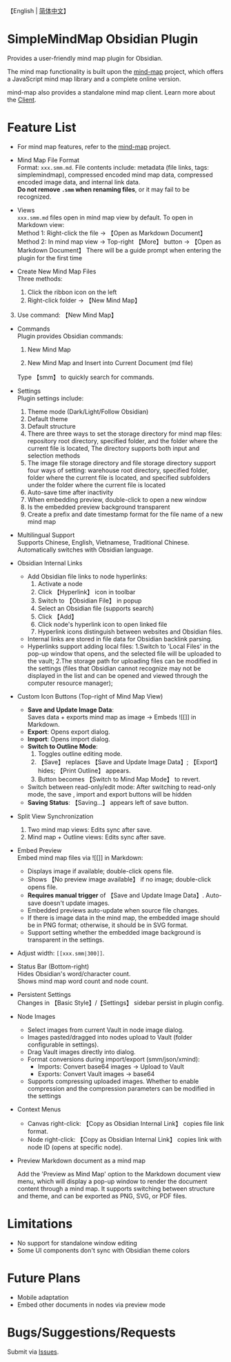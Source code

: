 【English | [简体中文](./README_zh.md)】

# SimpleMindMap Obsidian Plugin

Provides a user-friendly mind map plugin for Obsidian.

The mind map functionality is built upon the [mind-map](https://github.com/wanglin2/mind-map) project, which offers a JavaScript mind map library and a complete online version.

mind-map also provides a standalone mind map client. Learn more about the [Client](https://github.com/wanglin2/mind-map/releases).

# Feature List

- For mind map features, refer to the [mind-map](https://github.com/wanglin2/mind-map) project.

- Mind Map File Format  
  Format: `xxx.smm.md`. File contents include: metadata (file links, tags: simplemindmap), compressed encoded mind map data, compressed encoded image data, and internal link data.  
  **Do not remove `.smm` when renaming files**, or it may fail to be recognized.

- Views  
  `xxx.smm.md` files open in mind map view by default. To open in Markdown view:  
  Method 1: Right-click the file → 【Open as Markdown Document】  
  Method 2: In mind map view → Top-right 【More】 button → 【Open as Markdown Document】
  There will be a guide prompt when entering the plugin for the first time

- Create New Mind Map Files  
  Three methods:  
  
  1. Click the ribbon icon on the left  
  2. Right-click folder → 【New Mind Map】  
3. Use command: 【New Mind Map】  
  
- Commands  
  Plugin provides Obsidian commands:  
  1. New Mind Map  
  
  2. New Mind Map and Insert into Current Document (md file)  

  Type 【smm】 to quickly search for commands.
  
- Settings  
  Plugin settings include:  
  1. Theme mode (Dark/Light/Follow Obsidian)  
  2. Default theme  
  3. Default structure  
  4. There are three ways to set the storage directory for mind map files: repository root directory, specified folder, and the folder where the current file is located, The directory supports both input and selection methods
  5. The image file storage directory and file storage directory support four ways of setting: warehouse root directory, specified folder, folder where the current file is located, and specified subfolders under the folder where the current file is located
  6. Auto-save time after inactivity  
  7. When embedding preview, double-click to open a new window
  8. Is the embedded preview background transparent
  9. Create a prefix and date timestamp format for the file name of a new mind map

- Multilingual Support  
  Supports Chinese, English, Vietnamese, Traditional Chinese. Automatically switches with Obsidian language.

- Obsidian Internal Links  
  - Add Obsidian file links to node hyperlinks:  
    1. Activate a node  
    2. Click 【Hyperlink】 icon in toolbar  
    3. Switch to 【Obsidian File】 in popup  
    4. Select an Obsidian file (supports search)  
    5. Click 【Add】  
    6. Click node's hyperlink icon to open linked file  
    7. Hyperlink icons distinguish between websites and Obsidian files.  
  - Internal links are stored in file data for Obsidian backlink parsing.
  - Hyperlinks support adding local files:
    1.Switch to 'Local Files' in the pop-up window that opens, and the selected file will be uploaded to the vault;
    2.The storage path for uploading files can be modified in the settings (files that Obsidian cannot recognize may not be displayed in the list and can be opened and viewed through the computer resource manager);

- Custom Icon Buttons (Top-right of Mind Map View)  
  - **Save and Update Image Data**:  
    Saves data + exports mind map as image → Embeds ![[]] in Markdown.  
  - **Export**: Opens export dialog.  
  - **Import**: Opens import dialog.  
  - **Switch to Outline Mode**:  
    1. Toggles outline editing mode.  
    2. 【Save】 replaces 【Save and Update Image Data】; 【Export】 hides; 【Print Outline】 appears.  
    3. Button becomes 【Switch to Mind Map Mode】 to revert.  
  - Switch between read-only/edit mode:
    After switching to read-only mode, the save , import and export buttons will be hidden
  - **Saving Status**: 【Saving...】 appears left of save button.

- Split View Synchronization  
  1. Two mind map views: Edits sync after save.  
  2. Mind map + Outline views: Edits sync after save.

- Embed Preview  
  Embed mind map files via ![[]] in Markdown:  
  
  - Displays image if available; double-click opens file.  
  - Shows 【No preview image available】 if no image; double-click opens file.  
  - **Requires manual trigger** of 【Save and Update Image Data】. Auto-save doesn't update images.  
  - Embedded previews auto-update when source file changes.  
  - If there is image data in the mind map, the embedded image should be in PNG format; otherwise, it should be in SVG format.
  - Support setting whether the embedded image background is transparent in the settings.
- Adjust width: `[[xxx.smm|300]]`.
  
- Status Bar (Bottom-right)  
  Hides Obsidian's word/character count.  
  Shows mind map word count and node count.

- Persistent Settings  
  Changes in 【Basic Style】/【Settings】 sidebar persist in plugin config.

- Node Images  
  - Select images from current Vault in node image dialog.  
  - Images pasted/dragged into nodes upload to Vault (folder configurable in settings).  
  - Drag Vault images directly into dialog.  
  - Format conversions during import/export (smm/json/xmind):  
    - Imports: Convert base64 images → Upload to Vault  
    - Exports: Convert Vault images → base64  
  - Supports compressing uploaded images. Whether to enable compression and the compression parameters can be modified in the settings

- Context Menus  
  - Canvas right-click: 【Copy as Obsidian Internal Link】 copies file link format.  
  - Node right-click: 【Copy as Obsidian Internal Link】 copies link with node ID (opens at specific node).

- Preview Markdown document as a mind map

  Add the 'Preview as Mind Map' option to the Markdown document view menu, which will display a pop-up window to render the document content through a mind map. It supports switching between structure and theme, and can be exported as PNG, SVG, or PDF files.

# Limitations

- No support for standalone window editing
- Some UI components don't sync with Obsidian theme colors

# Future Plans

- Mobile adaptation
- Embed other documents in nodes via preview mode

# Bugs/Suggestions/Requests

Submit via [Issues](https://github.com/wanglin2/obsidian-simplemindmap/issues).
